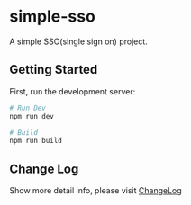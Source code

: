 # simple-sso

A simple SSO(single sign on) project.

## Getting Started

First, run the development server:

```bash
# Run Dev
npm run dev

# Build
npm run build
```

## Change Log

Show more detail info, please visit [ChangeLog](CHANGELOG.md)
